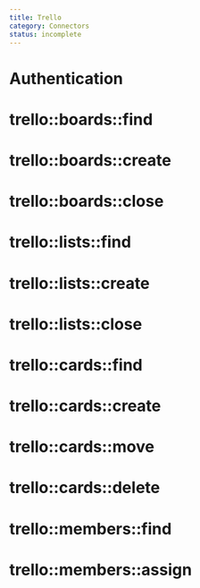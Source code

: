 ```yaml
---
title: Trello
category: Connectors
status: incomplete
---
```

# Authentication
# trello::boards::find
# trello::boards::create
# trello::boards::close
# trello::lists::find
# trello::lists::create
# trello::lists::close
# trello::cards::find
# trello::cards::create
# trello::cards::move
# trello::cards::delete
# trello::members::find
# trello::members::assign